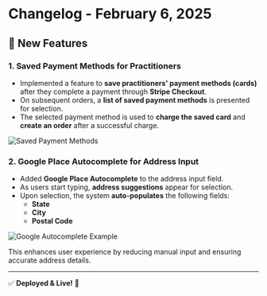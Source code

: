 # Changelog - February 6, 2025

## 🚀 New Features

### 1. Saved Payment Methods for Practitioners
- Implemented a feature to **save practitioners' payment methods (cards)** after they complete a payment through **Stripe Checkout**.
- On subsequent orders, a **list of saved payment methods** is presented for selection.
- The selected payment method is used to **charge the saved card** and **create an order** after a successful charge.

![Saved Payment Methods](https://example.com/payment-methods.png)

### 2. Google Place Autocomplete for Address Input
- Added **Google Place Autocomplete** to the address input field.
- As users start typing, **address suggestions** appear for selection.
- Upon selection, the system **auto-populates** the following fields:
  - **State**
  - **City**
  - **Postal Code**

![Google Autocomplete Example](https://drive.google.com/file/d/1ahqLKaR2KzPJqHSjtpxzu1iyZNVg_TLp/view?usp=drive_link)

This enhances user experience by reducing manual input and ensuring accurate address details.

---

✅ **Deployed & Live!** 🚀
